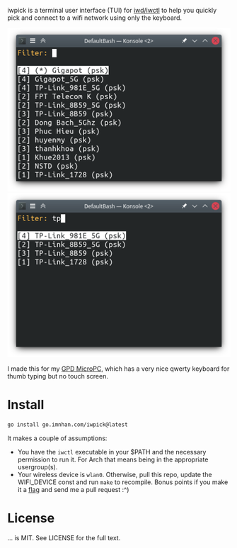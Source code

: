iwpick is a terminal user interface (TUI) for [iwd/iwctl][1] to help you
quickly pick and connect to a wifi network using only the keyboard.

![](screenshot2.png)
![](screenshot1.png)

I made this for my [GPD MicroPC][2], which has a very nice qwerty keyboard for
thumb typing but no touch screen.

# Install

```sh
go install go.imnhan.com/iwpick@latest
```

It makes a couple of assumptions:

- You have the `iwctl` executable in your $PATH and the necessary permission to
  run it. For Arch that means being in the appropriate usergroup(s).
- Your wireless device is `wlan0`. Otherwise, pull this repo, update the
  WIFI_DEVICE const and run `make` to recompile. Bonus points if you make it a
  [flag][3] and send me a pull request :^)

# License

... is MIT. See LICENSE for the full text.

[1]: https://wiki.archlinux.org/title/iwd
[2]: https://twitter.com/nhanbt/status/1551734935471284226
[3]: https://pkg.go.dev/flag
